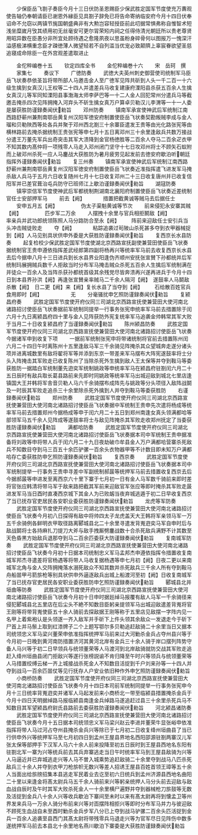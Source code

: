 <!-- { "loadSidebar": true } -->
　　少保臣岳飞劄子奏臣今月十三日伏防圣恩赐臣少保武胜定国军节度使充万夀观使告轴仍奉朝请臣已谢恩外縁臣见具劄子辞免已将告命寄纳临安府今月十四日伏奉诏命不允窃以两镇节旄国朝盛典非有大勲岂容轻授臣前此叨据常惧弗称自惟智术短浅坐糜嵗月攷其绩用初无丝毫安可更尔冐荣矧内祠之任得侍清光朝廷所以贵老尊贤用昭异数在臣愚分非所宜处顾待遇之愈隆夙夜以思虽粉身碎骨何以图报万一愧深汗溢感极涕横重念臣才疎徳薄人微望轻若不自列滥当优宠必致颠隮上辜宸眷欲望圣慈追寝成命除臣一在外宫观差遣取进止


　　金佗稡编巻十五
　　钦定四库全书
　　金佗稡编巻十六
　　宋　岳珂　撰
　　家集七
　　奏议下
　　广徳防奏
　　武徳大夫英州刺史御营使司统制军马臣岳飞状奏恭依圣旨将带所部人马邀击金人至广徳军见阵共斫到人头一千二百一十六级生擒到女真汉儿王权等二十四人并遣差兵马收复建康府溧阳县杀获五百余人生擒女真汉儿等军同知溧阳县事渤海太师李萨巴等一十二人金人回犯常州分遣兵马等截邀击掩杀四次见阵拥掩入河弃头不斫生擒女真万户算卓贝勒汉儿李渭等一十一人委是屡获胜防谨録奏闻伏勑旨
　　邓州防奏
　　镇南军承宣使神武后军统制江南西路舒蕲州兼荆南鄂岳黄复州汉阳军徳安府制置使臣岳飞状奏契勘叛贼李成与金人瑠和贝勒陜西等处各兵并聚于邓州西北劄三十余寨臣遣发王贵等由光化路张宪等由横林路前去掩杀据统制王贵张宪等申七月十五日离邓州三十余里逢敌兵共数万接战分遣王万董先军兵出奇突击其军大溃降到金官杨徳胜等二百余人夺马二百余疋衣甲不知其数内髙仲将一项残零人马走入邓州闭门坚守十七日攻邓州将士不顾矢石蚁附而上破邓州杀死一应人马鏖战大获胜防为暑月疲劳见起发前去徳安府歇泊听朝廷指挥外谨録奏闻伏勑旨
　　复三州奏
　　镇南军承宣使神武后军统制江南西路舒蕲州兼荆南鄂岳黄复州汉阳军徳安府制置使臣岳飞状奏近准指挥遣飞进发军马掩杀敌人兵马于五月六日收复随州七月十七日收复邓州二十三日收复唐州并已收复信阳军并已差官葺治屯兵防守已班师江上歇泊谨録奏闻伏勑旨
　　湖冦防奏
　　镇寜崇信军节度使神武后军都统制荆湖南北襄阳府制置使臣岳飞状奏近差统制官任士安部押军马
　　前去【阙】　　　　措置把截黄诚等贼马去后据任士
　　安申五月五【阙】　　　　　伪太子渠魁黄诚等节次
　　前来侵犯永安寨其贼【阙】　　　　　匹步军二万余
　　人摆拽十余里与官兵相拒鬭敌【阙】　　　　　率亲兵并武功郎统领陈照人马分路防合至永【阙】
　　阵前来迎敌任士安引兵当头冲击贼徒败走
　　夺【阙】　　　　粘踪追袭过茍陂山杀死甚多夺到衣甲器械捉到【阙】人马见别具状供申外委是大获胜防谨録奏闻伏勑旨
　　复西京长水县防奏
　　起复检校少保武胜定国军节度使湖北京西路宣抚副使兼营田使臣岳飞状奏据统制官王贵申遵依指挥差武经郎第四副将杨再兴等统率军马前去收复西京长水县去后今据申八月十三日进兵到长水县界业阳逢伪齐顺州安抚张宣賛下孙都统并后军统制玛展拥贼兵数千人拒敌当时分布军马掩击贼众杀死五百余人生擒后军统制满在并徒众一百余人及当阵杀获孙都统首级其余残党尽皆奔溃再兴遂再进兵于今月十四日到本县界孙洪【阙】再逢张宣賛亲率贼马二千余人隔河【阙】　遂鼓率人马鬬敌杀散【阙】　日二更【阙】来【阙】复长水县了当夺到【阙】
　　石给散百姓官兵食用即时【阙】　　　　　　无
　　分毫骚扰申乞照防谨録奏闻伏勑旨
　　复颍昌府奏
　　武胜定国军节度使开府仪同三司湖北京西路宣抚使兼营田大使河南北诸路招讨使臣岳飞状奏据前军统制同提举一行事务张宪申统率军马前去措置除于闰六月十九日离颍昌府四十里与金人见阵获防外宪复统率军马追袭金帅韩常其军大败于当月二十日收复颍昌府了当谨録奏闻伏勑旨
　　陈州颍昌防奏
　　武胜定国军节度使开府仪同三司湖北京西路宣抚使兼营田大使河南北诸路招讨使臣岳飞状奏今据诸军申到收复下项
　　一据前军统制张宪申将带诸统制将官前去措置陈州闰六月二十四日午时离陈州十五里逢敌马军三千余骑见阵掩杀其众望城奔走遂分诸头项并进离城数里有敌将翟将军等并添到东京一带差来军马摆布大阵宪遂鼓率将士分头入阵掩击其军败走已收复陈州了当除杀死外生擒到敌人王太保等并夺到鞍马等委获胜防一据踏白军统制董先逰奕军统制姚政等申统率军马在颍昌府驻劄闰六月二十五日辰时有敌兵取长葛县路前来先即时同姚政等统率军马出城迎敌到城北七里店逢镇国大王并韩将军舎音贝勒人马六千余骑摆布成阵先与姚政等分头项径入敌阵战鬬及一时辰其军败走追杀三十余里除杀死外擒到人并夺到鞍马等委获胜防
　　右谨録奏闻伏勑旨
　　郑州防奏
　　武胜定国军节度使开府仪同三司湖北京西路宣抚使兼营田大使河南北诸路招讨使臣岳飞状奏据中军统制王贵申先次遣将杨成等统率军马前去措置郑州今据杨成等申于闰六月二十五日到郑州南逢女真头领满都哈等部领军马五千余人见阵成等遂鼓率将士与敌见阵掩杀其军败走收郑州抚定了当委获胜防谨録奏闻伏勑旨
　　满都哈防奏
　　武胜定国军节度使开府仪同三司湖北京西路宣抚使兼营田大使河南北诸路招讨使臣岳飞状奏据本司中军统制王贵申据准备将刘政等申将带人兵于闰六月二十九日夜劫破巾牟县金人万户满都哈营寨杀死敌兵不知数目夺到马三百五十余匹驴骡一百余头衣物器甲等不计数目即未知万户满都哈存亡委获胜防申乞照防谨録奏闻伏勑旨
　　复西京奏
　　武胜定国军节度使开府仪同三司湖北京西路宣抚使兼营田大使河南北诸路招讨使臣岳飞状奏据本司中军统制提举一行事务王贵申寻差中军副统制郝晸等统押军马前去措置收复西京去后今据郝晸等申进发至离西京六十里下寨于七月初一日有金人马军数千骑前来即时差将官张应韩清将带马军于敌来路把截其军前来迎敌官军张应等即时掩杀其军败走晸进发军马当日酉时直凑西京城下其金人为已败衂当夜弃城逃遁于初二日早收复西京了当已抚存官吏居民各安职业委获胜防谨録奏闻伏勑旨
　　龙虎等军防奏
　　武胜定国军节度使开府仪同三司湖北京西路宣抚使兼营田大使河南北诸路招讨使臣岳飞状奏今月初八日探得有敌中将帅四太子龙虎盖天大王韩将军亲领马军一万五千余骑例各鲜明衣甲取径路离郾城县北二十余里寻遣发背嵬逰奕马军自申时后与敌战鬬将士各持麻扎刀提刀大斧与敌手拽厮劈鏖战数十合杀死敌兵满野不计其数至天色昏黒方始敌兵退那夺到马二百余匹委获大防谨録奏闻伏勑旨
　　复南城军防奏
　　武胜定国军节度使开府仪同三司湖北京西路宣抚使兼营田大使河南北诸路招讨使臣岳飞状奏今月初十日据本司统制忠义军马孟邦杰申遵依指挥令措置收复南城军邦杰寻遣差将官杨遇等将带人马收复据杨遇等申七月初【阙】日夜二更以来南城军北角与金人交阵拥掩落水溺死敌众不知其数并杀死敌兵三千余人所有夺到鞍马舟船噐甲弓箭旂枪等别具状供申外逼逐敌兵出城上船渡河至初【阙】日收复南城军了当已抚存官吏居民各安职业委获胜防申乞照防谨録奏闻伏勑旨
　　郾城县北并垣曲等防奏
　　武胜定国军节度使开府仪同三司湖北京西路宣抚使兼营田大使河南北诸路招讨使臣岳飞状奏今月初十日申时据廵绰马报覆有敌人马军一千余骑径来侵犯郾城县北五里店在后尘头不絶不知数目臣躬亲提领军马出城迎敌遣差背嵬将官王刚等将带背嵬使臣五十余人骑前去探敌据王刚等称于五里店见敌摆一字阵内见一名甲上着紫袍认是头领遂一齐入敌军并手斫下上件头领其余敌众一发退走今于斫下尸首上并马鬃上取到红漆牌子二个上题写鄂尔多贝勒追赶敌骑二十余里当日又据本司统领忠义军马梁兴董荣申依准指挥统押军马前来过大河勦杀金兵占夺州县兴等于今月初一日晚到黄河南防措置济河其黄河北岸有金兵三十余人骑于岸口摆列阵势守备人马兴等于初二日早领兵与统领董荣等人马渡河到北岸敌骑就防交战其军败走追赶入绛州垣曲县闭门拒敌兴等遂行张榜説谕不肯归降至午时兴等领兵与统领董荣等人马措置绞缚云梯一齐上城接战杀死金人不知数目活捉到千户刘来孙等一十四人并夺到战马一百余匹噐仗等见行抚存人户安业依旧种作外申乞照防谨録奏闻伏勑旨
　　小商桥防奏
　　武胜定国军节度使开府仪同三司湖北京西路宣抚使兼营田大使河南北诸路招讨使臣岳飞状奏今月十四日本司前军统制同提举一行事务张宪申今月十三日统率背嵬逰奕并诸军人马起发前来小商桥北一带至临颍县措置掩杀金兵于今月十四日天明据绰路马报临颍县南逢金兵绰路马遂追赶过县三十余里杀死兵马不知数目其军望颍昌府尉氏县路前去委获胜防谨録奏闻伏勑旨
　　河北颍昌诸防奏
　　武胜定国军节度使开府仪同三司湖北京西路宣抚使兼营田大使河南北诸路招讨使臣岳飞状奏今月十五日据本司统领忠义军马梁兴赵云李进并董荣牛显张峪申依准指挥将带人马过河占夺州县掩杀金兵兴等除已于七月初二日收复绛州垣曲县了当已行供申外兴等统押军马至七月初四日到孟州王屋县界地名西阳邵源驻劄两寨汉儿军张太保等部押手下汉军人马六十余人前来投降至初五日辰时到王屋县西地名东阳有驻劄北军一寨为兴等统兵前去其兵弃寨逃走当日午时统率军马到王屋县敌骑为兴等人马逼近并已弃城逃走兴等人马不曽入城乘势追赶敌骑二十余里夺到战马八匹杀死敌兵三十余人并夺到衣甲刀枪旂帜无数兴等差人招诱王屋县百姓首领王璋等五十余人当面出给旂牓招集本县逃走军民着业去讫至初六日统兵到孟州济源县西地名曲阳二十里以来逢金将髙太尉兵马五千余人骑前来兴等躬亲统押人马分头前去迎敌与敌血战自辰时及午时其军大败杀死金人一十余里横尸遍野并夺到器械枪刀旂鼓等无数及活捉到金兵八十余人兴等收兵歇泊下寨间至未时以来有髙太尉再将到懐孟卫等州界发来兵马一万余人骑分布前来兴等对靣摆阵相拒兴等即时分布军马并力与彼迎敌不顾死生血战自未至酉时勦杀金兵步军八分已上夺到战马驴骡二百余头匹活捉到金兵一百余人追袭至县西门其髙太尉将带残零兵马退走兴等为官军尽日见阵伤中数多遂统押军马前去本县北十余里地名燕川歇泊下寨委是大获胜防谨録奏闻伏勑旨
